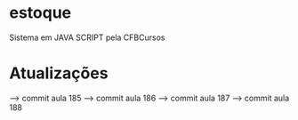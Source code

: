 # estoque
Sistema em JAVA SCRIPT pela CFBCursos

# Atualizações
--> commit aula 185
--> commit aula 186 
--> commit aula 187
--> commit aula 188
